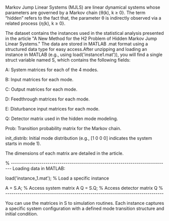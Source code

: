 Markov Jump Linear Systems (MJLS) are linear dynamical systems whose parameters are governed by a Markov chain {θ(k), k ≥ 0}. 
The term “hidden” refers to the fact that, the parameter θ is indirectly observed via a related process {η(k), k ≥ 0}.


The dataset contains the instances used in the statistical analysis presented in the article "A New Method for the H2 Problem of Hidden Markov Jump Linear Systems." The data are stored in MATLAB .mat format using a structured data type for easy access.After unzipping and loading an instance in MATLAB (e.g., using load('instance1.mat')), you will find a single struct variable named S, which contains the following fields:

A: System matrices for each of the 4 modes.

B: Input matrices for each mode.

C: Output matrices for each mode.

D: Feedthrough matrices for each mode.

E: Disturbance input matrices for each mode.

Q: Detector matrix used in the hidden mode modeling.

Prob: Transition probability matrix for the Markov chain.

init_distrib: Initial mode distribution (e.g., [1 0 0 0] indicates the system starts in mode 1).

The dimensions of each matrix are detailed in the article.


% ------------------------------------------------------------------------------
Loading data in MATLAB:

load('instance_1.mat');   % Load a specific instance

A = S.A;            % Access system matrix A
Q = S.Q;            % Access detector matrix Q
% ------------------------------------------------------------------------------


You can use the matrices in S to simulation routines. Each instance captures a specific system configuration with a defined mode transition structure and initial condition.
